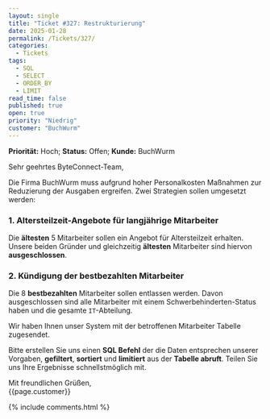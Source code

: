 ```yaml
---
layout: single
title: "Ticket #327: Restrukturierung"
date: 2025-01-28
permalink: /Tickets/327/
categories:
  - Tickets
tags:
  - SQL
  - SELECT
  - ORDER_BY
  - LIMIT
read_time: false
published: true
open: true
priority: "Niedrig"
customer: "BuchWurm"
---
```


**Priorität:** Hoch; **Status:** Offen; **Kunde:** BuchWurm  

Sehr geehrtes ByteConnect-Team,

Die Firma BuchWurm muss aufgrund hoher Personalkosten Maßnahmen zur Reduzierung der Ausgaben ergreifen. Zwei Strategien sollen umgesetzt werden:

### 1. Altersteilzeit-Angebote für langjährige Mitarbeiter  
Die **ältesten** 5 Mitarbeiter sollen ein Angebot für Altersteilzeit erhalten. Unsere beiden Gründer und gleichzeitig **ältesten** Mitarbeiter sind hiervon **ausgeschlossen**.  

### 2. Kündigung der bestbezahlten Mitarbeiter   
Die 8 **bestbezahlten** Mitarbeiter sollen entlassen werden.
Davon ausgeschlossen sind alle Mitarbeiter mit einem Schwerbehinderten-Status haben und die gesamte `IT`-Abteilung.

Wir haben Ihnen unser System mit der betroffenen Mitarbeiter Tabelle zugesendet.

Bitte erstellen Sie uns einen **SQL Befehl** der die Daten entsprechen unserer Vorgaben, **gefiltert**, **sortiert** und **limitiert** aus der **Tabelle abruft**. Teilen Sie uns Ihre Ergebnisse schnellstmöglich mit.

Mit freundlichen Grüßen,  
{{page.customer}}

{% include comments.html %}